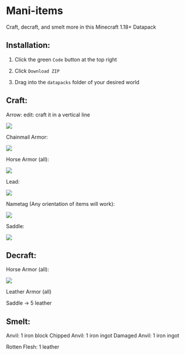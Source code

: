 # Mani-items
Craft, decraft, and smelt more in this Minecraft 1.18+ Datapack

## Installation:

1. Click the green `Code` button at the top right

2. Click `Download ZIP`

3. Drag into the `datapacks` folder of your desired world

## Craft:
Arrow: edit: craft it in a vertical line

![](https://i.gyazo.com/692932230bf3add0f7e12e5c327ca341.png)

Chainmail Armor:

![](https://i.gyazo.com/372ae02e9a8edd8f59d799aa8491f2e6.png)

Horse Armor (all):

![](https://i.gyazo.com/602b5dda79425b8373f0056625db9439.png)

Lead:

![](https://i.gyazo.com/81a10436703e094d60f02820b69beedb.png)

Nametag (Any orientation of items will work):

![](https://i.gyazo.com/f7cf7234b93cd96de4ec47ead05ecdc0.png)

Saddle:

![](https://i.gyazo.com/4fd200ff9676738cc9e1eea65dfb6272.png)

## Decraft:

Horse Armor (all):

![](https://i.gyazo.com/9bcecbecfc299ad1300fe9a60fd53bee.png)

Leather Armor (all)

Saddle -> 5 leather

## Smelt:

Anvil: 1 iron block
Chipped Anvil: 1 iron ingot
Damaged Anvil: 1 iron ingot

Rotten Flesh: 1 leather
